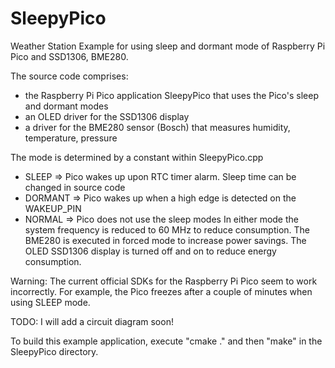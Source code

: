 # SleepyPico
Weather Station Example for using sleep and dormant mode of Raspberry Pi Pico and SSD1306, BME280.

The source code comprises:
- the Raspberry Pi Pico application SleepyPico that uses the Pico's sleep and dormant modes
- an OLED driver for the SSD1306 display
- a driver for the BME280 sensor (Bosch) that measures humidity, temperature, pressure

The mode is determined by a constant within SleepyPico.cpp
- SLEEP        => Pico wakes up upon RTC timer alarm. Sleep time can be changed  in source code
- DORMANT => Pico wakes up when a high edge is detected on the WAKEUP_PIN
- NORMAL    => Pico does not use the sleep modes
In either mode the system frequency is reduced to 60 MHz to reduce consumption.
The BME280 is executed in forced mode to increase power savings.
The OLED SSD1306 display is turned off and on to reduce energy consumption.

Warning: The current official SDKs for the Raspberry Pi Pico seem to work incorrectly. For example, the Pico freezes after a couple of minutes when using SLEEP mode.

TODO: I will add a circuit diagram soon!
  
To build this example application, execute "cmake ." and then "make" in the SleepyPico directory.
